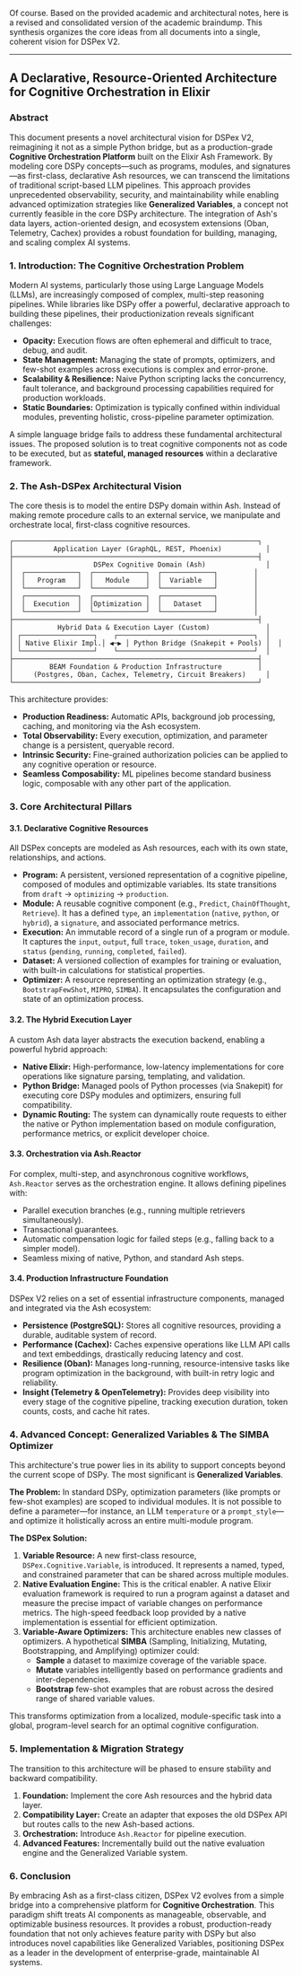 Of course. Based on the provided academic and architectural notes, here is a revised and consolidated version of the academic braindump. This synthesis organizes the core ideas from all documents into a single, coherent vision for DSPex V2.

***

## A Declarative, Resource-Oriented Architecture for Cognitive Orchestration in Elixir

### Abstract

This document presents a novel architectural vision for DSPex V2, reimagining it not as a simple Python bridge, but as a production-grade **Cognitive Orchestration Platform** built on the Elixir Ash Framework. By modeling core DSPy concepts—such as programs, modules, and signatures—as first-class, declarative Ash resources, we can transcend the limitations of traditional script-based LLM pipelines. This approach provides unprecedented observability, security, and maintainability while enabling advanced optimization strategies like **Generalized Variables**, a concept not currently feasible in the core DSPy architecture. The integration of Ash's data layers, action-oriented design, and ecosystem extensions (Oban, Telemetry, Cachex) provides a robust foundation for building, managing, and scaling complex AI systems.

### 1. Introduction: The Cognitive Orchestration Problem

Modern AI systems, particularly those using Large Language Models (LLMs), are increasingly composed of complex, multi-step reasoning pipelines. While libraries like DSPy offer a powerful, declarative approach to building these pipelines, their productionization reveals significant challenges:

*   **Opacity:** Execution flows are often ephemeral and difficult to trace, debug, and audit.
*   **State Management:** Managing the state of prompts, optimizers, and few-shot examples across executions is complex and error-prone.
*   **Scalability & Resilience:** Naive Python scripting lacks the concurrency, fault tolerance, and background processing capabilities required for production workloads.
*   **Static Boundaries:** Optimization is typically confined within individual modules, preventing holistic, cross-pipeline parameter optimization.

A simple language bridge fails to address these fundamental architectural issues. The proposed solution is to treat cognitive components not as code to be executed, but as **stateful, managed resources** within a declarative framework.

### 2. The Ash-DSPex Architectural Vision

The core thesis is to model the entire DSPy domain within Ash. Instead of making remote procedure calls to an external service, we manipulate and orchestrate local, first-class cognitive resources.

```
┌─────────────────────────────────────────────────────────────┐
│          Application Layer (GraphQL, REST, Phoenix)           │
├─────────────────────────────────────────────────────────────┤
│                    DSPex Cognitive Domain (Ash)               │
│  ┌─────────────┐  ┌─────────────┐  ┌─────────────┐         │
│  │   Program   │  │   Module    │  │  Variable   │         │
│  └─────────────┘  └─────────────┘  └─────────────┘         │
│  ┌─────────────┐  ┌─────────────┐  ┌─────────────┐         │
│  │  Execution  │  │Optimization │  │   Dataset   │         │
│  └─────────────┘  └─────────────┘  └─────────────┘         │
├─────────────────────────────────────────────────────────────┤
│           Hybrid Data & Execution Layer (Custom)              │
│ ┌──────────────────┐    ┌──────────────────────────────────┐  │
│ │ Native Elixir Impl.│ ◀─▶ │ Python Bridge (Snakepit + Pools) │  │
│ └──────────────────┘    └──────────────────────────────────┘  │
├─────────────────────────────────────────────────────────────┤
│         BEAM Foundation & Production Infrastructure         │
│     (Postgres, Oban, Cachex, Telemetry, Circuit Breakers)     │
└─────────────────────────────────────────────────────────────┘
```

This architecture provides:
*   **Production Readiness:** Automatic APIs, background job processing, caching, and monitoring via the Ash ecosystem.
*   **Total Observability:** Every execution, optimization, and parameter change is a persistent, queryable record.
*   **Intrinsic Security:** Fine-grained authorization policies can be applied to any cognitive operation or resource.
*   **Seamless Composability:** ML pipelines become standard business logic, composable with any other part of the application.

### 3. Core Architectural Pillars

#### 3.1. Declarative Cognitive Resources
All DSPex concepts are modeled as Ash resources, each with its own state, relationships, and actions.
*   **Program:** A persistent, versioned representation of a cognitive pipeline, composed of modules and optimizable variables. Its state transitions from `draft` -> `optimizing` -> `production`.
*   **Module:** A reusable cognitive component (e.g., `Predict`, `ChainOfThought`, `Retrieve`). It has a defined `type`, an `implementation` (`native`, `python`, or `hybrid`), a `signature`, and associated performance metrics.
*   **Execution:** An immutable record of a single run of a program or module. It captures the `input`, `output`, full `trace`, `token_usage`, `duration`, and `status` (`pending`, `running`, `completed`, `failed`).
*   **Dataset:** A versioned collection of examples for training or evaluation, with built-in calculations for statistical properties.
*   **Optimizer:** A resource representing an optimization strategy (e.g., `BootstrapFewShot`, `MIPRO`, `SIMBA`). It encapsulates the configuration and state of an optimization process.

#### 3.2. The Hybrid Execution Layer
A custom Ash data layer abstracts the execution backend, enabling a powerful hybrid approach:
*   **Native Elixir:** High-performance, low-latency implementations for core operations like signature parsing, templating, and validation.
*   **Python Bridge:** Managed pools of Python processes (via Snakepit) for executing core DSPy modules and optimizers, ensuring full compatibility.
*   **Dynamic Routing:** The system can dynamically route requests to either the native or Python implementation based on module configuration, performance metrics, or explicit developer choice.

#### 3.3. Orchestration via Ash.Reactor
For complex, multi-step, and asynchronous cognitive workflows, `Ash.Reactor` serves as the orchestration engine. It allows defining pipelines with:
*   Parallel execution branches (e.g., running multiple retrievers simultaneously).
*   Transactional guarantees.
*   Automatic compensation logic for failed steps (e.g., falling back to a simpler model).
*   Seamless mixing of native, Python, and standard Ash steps.

#### 3.4. Production Infrastructure Foundation
DSPex V2 relies on a set of essential infrastructure components, managed and integrated via the Ash ecosystem:
*   **Persistence (PostgreSQL):** Stores all cognitive resources, providing a durable, auditable system of record.
*   **Performance (Cachex):** Caches expensive operations like LLM API calls and text embeddings, drastically reducing latency and cost.
*   **Resilience (Oban):** Manages long-running, resource-intensive tasks like program optimization in the background, with built-in retry logic and reliability.
*   **Insight (Telemetry & OpenTelemetry):** Provides deep visibility into every stage of the cognitive pipeline, tracking execution duration, token counts, costs, and cache hit rates.

### 4. Advanced Concept: Generalized Variables & The SIMBA Optimizer

This architecture's true power lies in its ability to support concepts beyond the current scope of DSPy. The most significant is **Generalized Variables**.

**The Problem:** In standard DSPy, optimization parameters (like prompts or few-shot examples) are scoped to individual modules. It is not possible to define a parameter—for instance, an LLM `temperature` or a `prompt_style`—and optimize it holistically across an entire multi-module program.

**The DSPex Solution:**
1.  **Variable Resource:** A new first-class resource, `DSPex.Cognitive.Variable`, is introduced. It represents a named, typed, and constrained parameter that can be shared across multiple modules.
2.  **Native Evaluation Engine:** This is the critical enabler. A native Elixir evaluation framework is required to run a program against a dataset and measure the precise impact of variable changes on performance metrics. The high-speed feedback loop provided by a native implementation is essential for efficient optimization.
3.  **Variable-Aware Optimizers:** This architecture enables new classes of optimizers. A hypothetical **SIMBA** (Sampling, Initializing, Mutating, Bootstrapping, and Amplifying) optimizer could:
    *   **Sample** a dataset to maximize coverage of the variable space.
    *   **Mutate** variables intelligently based on performance gradients and inter-dependencies.
    *   **Bootstrap** few-shot examples that are robust across the desired range of shared variable values.

This transforms optimization from a localized, module-specific task into a global, program-level search for an optimal cognitive configuration.

### 5. Implementation & Migration Strategy

The transition to this architecture will be phased to ensure stability and backward compatibility.
1.  **Foundation:** Implement the core Ash resources and the hybrid data layer.
2.  **Compatibility Layer:** Create an adapter that exposes the old DSPex API but routes calls to the new Ash-based actions.
3.  **Orchestration:** Introduce `Ash.Reactor` for pipeline execution.
4.  **Advanced Features:** Incrementally build out the native evaluation engine and the Generalized Variable system.

### 6. Conclusion

By embracing Ash as a first-class citizen, DSPex V2 evolves from a simple bridge into a comprehensive platform for **Cognitive Orchestration**. This paradigm shift treats AI components as manageable, observable, and optimizable business resources. It provides a robust, production-ready foundation that not only achieves feature parity with DSPy but also introduces novel capabilities like Generalized Variables, positioning DSPex as a leader in the development of enterprise-grade, maintainable AI systems.
